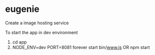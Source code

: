 # eugenie
Create a image hosting service 

To start the app in dev environment
1. cd app
2. NODE_ENV=dev PORT=8081 forever start bin/www.js   OR   npm start
